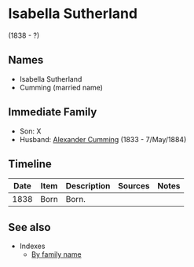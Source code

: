 ﻿---
layout: person
subject_key: i79967653
permalink: /people/i79967653
---

# Isabella Sutherland
(1838 - ?)

## Names

* Isabella Sutherland
* Cumming (married name)

## Immediate Family

* Son: X
* Husband: [Alexander Cumming](./@i7028096@-alexander-cumming-b1833-d1884-5-7.md) (1833 - 7/May/1884)

## Timeline

Date | Item | Description | Sources | Notes
---|---|---|---|---
1838 | Born | Born. |  | 


## See also

- Indexes
  - [By family name](../index-by-family-name.md)
